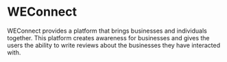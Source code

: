 # WEConnect
WEConnect provides a platform that brings businesses and individuals together. This platform creates awareness for businesses and gives the users the ability to write reviews about the businesses they have interacted with.
